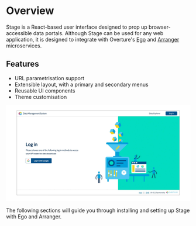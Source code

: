 # Overview

Stage is a React-based user interface designed to prop up browser-accessible data portals. Although Stage can be used for any web application, it is designed to integrate with Overture's <a href="/documentation/ego" target="_blank" rel="noopener noreferrer">Ego</a> and <a href="/documentation/arranger" target="_blank" rel="noopener noreferrer">Arranger</a> microservices.

## Features

- URL parametrisation support
- Extensible layout, with a primary and secondary menus
- Reusable UI components
- Theme customisation

![Entity](./assets/dmsuilogin.jpg 'Stage')

The following sections will guide you through installing and setting up Stage with Ego and Arranger.
